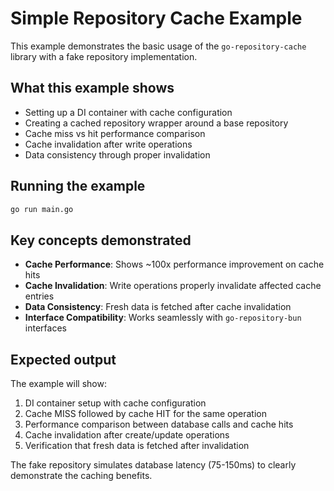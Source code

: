 # Simple Repository Cache Example

This example demonstrates the basic usage of the `go-repository-cache` library with a fake repository implementation.

## What this example shows

- Setting up a DI container with cache configuration
- Creating a cached repository wrapper around a base repository
- Cache miss vs hit performance comparison
- Cache invalidation after write operations
- Data consistency through proper invalidation

## Running the example

```bash
go run main.go
```

## Key concepts demonstrated

- **Cache Performance**: Shows ~100x performance improvement on cache hits
- **Cache Invalidation**: Write operations properly invalidate affected cache entries
- **Data Consistency**: Fresh data is fetched after cache invalidation
- **Interface Compatibility**: Works seamlessly with `go-repository-bun` interfaces

## Expected output

The example will show:
1. DI container setup with cache configuration
2. Cache MISS followed by cache HIT for the same operation
3. Performance comparison between database calls and cache hits
4. Cache invalidation after create/update operations
5. Verification that fresh data is fetched after invalidation

The fake repository simulates database latency (75-150ms) to clearly demonstrate the caching benefits.